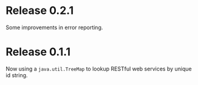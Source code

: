 # Release 0.2.1 #

Some improvements in error reporting.

# Release 0.1.1 #

Now using a `java.util.TreeMap` to lookup RESTful web services by unique id string.